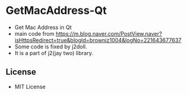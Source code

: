 # GetMacAddress-Qt

- Get Mac Address in Qt
- main code from https://m.blog.naver.com/PostView.naver?isHttpsRedirect=true&blogId=browniz1004&logNo=221643677637
- Some code is fixed by j2doll.
- It is a part of j2(jay two) library.

## License
- MIT License


